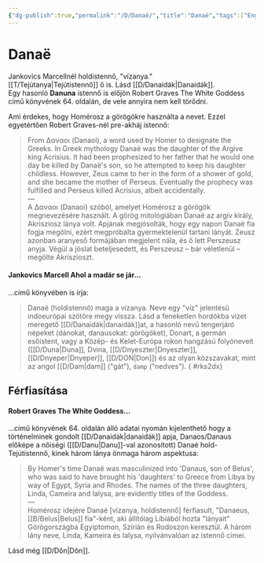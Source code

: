 ```yaml
---
{"dg-publish":true,"permalink":"/D/Danaë/","title":"Danaë","tags":["Englishtexttranslated"],"created":"2023-11-05T01:00","updated":"2025-06-20T23:34"}
---
```



# Danaë

Jankovics Marcellnél holdistennő, "vízanya."  
[[T/Tejútanya\|Tejútistennő]] ő is. Lásd [[D/Danaidák\|Danaidák]].  
Egy hasonló **Danuna** istennő is előjön Robert Graves The White Goddess című könyvének 64. oldalán, de vele annyira nem kell törődni.  

Ami érdekes, hogy Homérosz a görögökre használta a nevet. Ezzel egyetértően Robert Graves-nél pre-akháj istennő:  
> From Δαναοι (Danaoi), a word used by Homer to designate the Greeks. In Greek mythology Danaë was the daughter of the Argive king Acrisius. It had been prophesized to her father that he would one day be killed by Danaë's son, so he attempted to keep his daughter childless. However, Zeus came to her in the form of a shower of gold, and she became the mother of Perseus. Eventually the prophecy was fulfilled and Perseus killed Acrisius, albeit accidentally.  
> —  
> A Δαναοι (Danaoi) szóból, amelyet Homérosz a görögök megnevezésére használt. A görög mitológiában Danaë az argív király, Akrisziosz lánya volt. Apjának megjósolták, hogy egy napon Danaë fia fogja megölni, ezért megpróbálta gyermektelenül tartani lányát. Zeusz azonban aranyeső formájában megjelent nála, és ő lett Perszeusz anyja. Végül a jóslat beteljesedett, és Perszeusz – bár véletlenül – megölte Akríszioszt.  

#### Jankovics Marcell Ahol a madár se jár...

...című könyvében is írja:  
> Danaé (holdistennő) maga a vízanya. Neve egy "víz" jelentésű indoeurópai szótőre megy vissza. Lásd a feneketlen hordókba vizet meregető [[D/Danaidák\|danaidák]]at, a hasonló nevű tengerjáró népeket (dánokat, danausokat: görögöket), Donart, a germán esőistent, vagy a Közép- és Kelet-Európa rokon hangzású folyóneveit ([[D/Duna\|Duna]], Dvina, [[D/Dnyeszter\|Dnyeszter]], [[D/Dnyeper\|Dnyeper]], [[D/DON\|Don]]) és az olyan közszavakat, mint az angol [[D/Dam\|dam]] ("gát"), `damp` ("nedves").
{ #rks2dx}


## Férfiasítása

#### Robert Graves The White Goddess...  

...című könyvének 64. oldalán álló adatai nyomán kijelenthető hogy a történelminek gondolt [[D/Danaidák\|danaidák]] apja, Danaos/Danaus előképe a nőiségi ([[D/Danu\|Danu]]-val azonosított) Danaé hold-Tejútistennő, kinek három lánya önmaga három aspektusa:  
> By Homer's time Danaë was masculinized into 'Danaus, son of Belus', who was said to have brought his 'daughters' to Greece from Libya by way of Egypt, Syria and Rhodes. The names of the three daughters, Linda, Cameira and Ialysa, are evidently titles of the Goddess.  
> —  
> Homérosz idejére Danaé \[vízanya, holdistennő\] férfiasult, "Danaeus, [[B/Belus\|Belus]] fia"-ként, aki állítólag Líbiából hozta "lányait" Görögországba Egyiptomon, Szírián és Rodoszon keresztül. A három lány neve, Linda, Kameira és Ialysa, nyilvánvalóan az istennő címei.  

Lásd még [[D/Dôn\|Dôn]].  